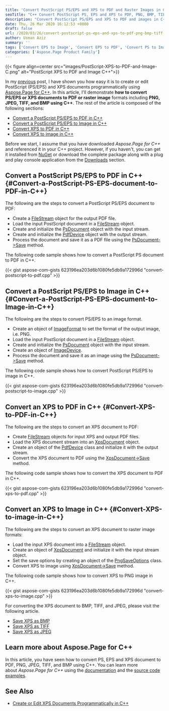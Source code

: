 ```yaml
---
title: 'Convert PostScript PS/EPS and XPS to PDF and Raster Images in C++'
seoTitle: "C++ Convert PostScript PS, EPS and XPS to PDF, PNG, BMP, TIFF, JPEG"
description: "Convert PostScript PS/EPS and XPS to PDF and images in C++. Convert PS/EPS and XPS to PDF and PNG BMP TIFF and JPEG in C++. PostScript and XPS C++ library."
date: Thu, 26 Mar 2020 16:12:53 +0000
draft: false
url: /2020/03/26/convert-postscript-ps-eps-and-xps-to-pdf-png-bmp-tiff-jpeg-in-cpp/
author: Usman Aziz
summary: ''
tags: ['Convert EPS to Image', 'Convert EPS to PDF', 'Convert PS to Image', 'Convert PS to PDF', 'Convert XPS to Image', 'Convert XPS to PDF']
categories: ['Aspose.Page Product Family']
---
```




{{< figure align=center src="images/PostScript-XPS-to-PDF-and-Image-C.png" alt="PostScript XPS to PDF and Image C++">}}


In my [previous][1] post, I have shown you how easy it is to create or edit PostScript (PS/EPS) and XPS documents programmatically using [Aspose.Page for C++][2]. In this article, I'll demonstrate **how to convert PS/EPS or XPS documents to PDF or raster image** formats including **PNG, JPEG, TIFF, and BMP using C++**. The rest of the article is composed of the following sections:

*   [Convert a PostScript PS/EPS to PDF in C++][3]
*   [Convert a PostScript PS/EPS to Image in C++][4]
*   [Convert XPS to PDF in C++][5]
*   [Convert XPS to image in C++][6]

Before we start, I assume that you have downloaded _Aspose.Page for C++_ and referenced it in your C++ project. However, if you haven't, you can get it installed from [NuGet][7] or download the complete package along with a plug and play console application from the [Downloads][8] section. 

## Convert a PostScript PS/EPS to PDF in C++ {#Convert-a-PostScript-PS-EPS-document-to-PDF-in-C++}

The following are the steps to convert a PostScript PS/EPS document to PDF:

*   Create a [FileStream][9] object for the output PDF file.
*   Load the input PostScript document in a [FileStream][10] object.
*   Create and initialize the [PsDocument][11] object with the input stream.
*   Create and initialize the [PdfDevice][12] object with the output stream.
*   Process the document and save it as a PDF file using the [PsDocument->Save][13] method.

The following code sample shows how to convert a PostScript PS document to PDF in C++.

{{< gist aspose-com-gists 623196ea203d6b1080fe5db9a172996d "convert-postscript-to-pdf.cpp" >}}

## Convert a PostScript PS/EPS to Image in C++ {#Convert-a-PostScript-PS-EPS-document-to-Image-in-C++}

The following are the steps to convert PS/EPS to an image format.

*   Create an object of [ImageFormat][14] to set the format of the output image, i.e. PNG.
*   Load the input PostScript document in a [FileStream][15] object.
*   Create and initialize the [PsDocument][16] object with the input stream.
*   Create an object of [ImageDevice][17].
*   Process the document and save it as an image using the [PsDocument->Save][18] method.

The following code sample shows how to convert PostScript PS/EPS to image in C++.

{{< gist aspose-com-gists 623196ea203d6b1080fe5db9a172996d "convert-postscript-to-image.cpp" >}}

## Convert an XPS to PDF in C++ {#Convert-XPS-to-PDF-in-C++}

The following are the steps to convert an XPS document to PDF:

*   Create [FileStream][19] objects for input XPS and output PDF files.
*   Load the XPS document stream into an [XpsDocument][20] object.
*   Create an object of the [PdfDevice][21] class and initialize it with the output stream.
*   Convert the XPS document to PDF using the [XpsDocument->Save][22] method.

The following code sample shows how to convert the XPS document to PDF in C++.

{{< gist aspose-com-gists 623196ea203d6b1080fe5db9a172996d "convert-xps-to-pdf.cpp" >}}

## Convert an XPS to Image in C++ {#Convert-XPS-to-image-in-C++}

The following are the steps to convert an XPS document to raster image formats:

*   Load the input XPS document into a [FileStream][23] object.
*   Create an object of [XpsDocument][24] and initialize it with the input stream object.
*   Set the save options by creating an object of the [PngSaveOptions][25] class.
*   Convert XPS to image using [XpsDocument->Save][26] method.

The following code sample shows how to convert XPS to PNG image in C++.

{{< gist aspose-com-gists 623196ea203d6b1080fe5db9a172996d "convert-xps-to-image.cpp" >}}

For converting the XPS document to BMP, TIFF, and JPEG, please visit the following article.

*   [Save XPS as BMP][27]
*   [Save XPS as TIFF][28]
*   [Save XPS as JPEG][29]

## Learn more about Aspose.Page for C++

In this article, you have seen how to convert PS, EPS and XPS document to PDF, PNG, JPEG, TIFF, and BMP using C++. You can learn more about _Aspose.Page for C++_ using the [documentation][30] and the [source code examples][31].

## See Also

*   [Create or Edit XPS Documents Programmatically in C++][32]




[1]: https://blog.aspose.com/2020/03/24/create-or-edit-postscript-and-xps-documents-in-cpp/
[2]: https://products.aspose.com/page/cpp
[3]: #Convert-a-PostScript-PS-EPS-document-to-PDF-in-C++
[4]: #Convert-a-PostScript-PS-EPS-document-to-Image-in-C++
[5]: #Convert-XPS-to-PDF-in-C++
[6]: #Convert-XPS-to-image-in-C++
[7]: https://www.nuget.org/packages/Aspose.Page.Cpp/
[8]: https://downloads.aspose.com/page/cpp
[9]: https://apireference.aspose.com/cpp/page/class/system.i_o.file_stream/
[10]: https://apireference.aspose.com/cpp/page/class/system.i_o.file_stream/
[11]: https://apireference.aspose.com/cpp/page/class/aspose.page.e_p_s.ps_document/
[12]: https://apireference.aspose.com/cpp/page/class/aspose.page.e_p_s.device.pdf_device/
[13]: https://apireference.aspose.com/cpp/page/class/aspose.page.e_p_s.ps_document/#a4b9a2e2843541dccdca20e05677b7611
[14]: https://apireference.aspose.com/cpp/page/class/system.drawing.imaging.image_format/
[15]: https://apireference.aspose.com/cpp/page/class/system.i_o.file_stream/
[16]: https://apireference.aspose.com/cpp/page/class/aspose.page.e_p_s.ps_document/
[17]: https://apireference.aspose.com/cpp/page/class/aspose.page.e_p_s.device.image_device/
[18]: https://apireference.aspose.com/cpp/page/class/aspose.page.e_p_s.ps_document/#a4b9a2e2843541dccdca20e05677b7611
[19]: https://apireference.aspose.com/cpp/page/class/system.i_o.file_stream/
[20]: https://apireference.aspose.com/cpp/page/class/aspose.page.x_p_s.xps_document/
[21]: https://apireference.aspose.com/cpp/page/class/aspose.page.x_p_s.presentation.pdf.pdf_device/
[22]: https://apireference.aspose.com/cpp/page/class/aspose.page.x_p_s.xps_document/#a19cc14bc6974182a3fec540beba8edda
[23]: https://apireference.aspose.com/cpp/page/class/system.i_o.file_stream/
[24]: https://apireference.aspose.com/cpp/page/class/aspose.page.x_p_s.xps_document/
[25]: https://apireference.aspose.com/cpp/page/class/aspose.page.x_p_s.presentation.image.png_save_options/
[26]: https://apireference.aspose.com/cpp/page/class/aspose.page.x_p_s.xps_document/#a19cc14bc6974182a3fec540beba8edda
[27]: https://docs.aspose.com/
[28]: https://docs.aspose.com/
[29]: https://docs.aspose.com/
[30]: https://docs.aspose.com/display/pagecpp/Getting+Started
[31]: https://github.com/aspose-page/Aspose.Page-for-C
[32]: https://blog.aspose.com/2020/03/24/create-or-edit-postscript-and-xps-documents-in-cpp/





